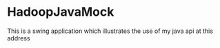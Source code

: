 # HadoopJavaMock

This is a swing application  which illustrates the use of my java api at this address
